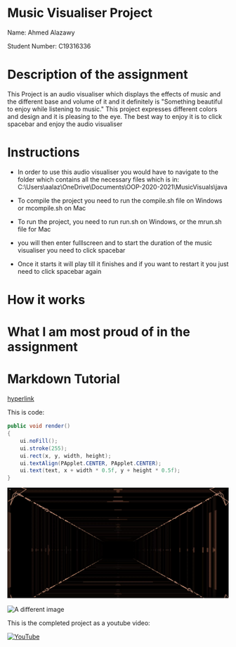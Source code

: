 # Music Visualiser Project

Name: Ahmed Alazawy

Student Number: C19316336

# Description of the assignment
This Project is an audio visualiser which displays the effects of music and the different base and volume of it and it definitely is "Something beautiful to enjoy while listening to music." This project expresses different colors and design and it is pleasing to the eye. The best way to enjoy it is to click spacebar and enjoy the audio visualiser
# Instructions
- In order to use this audio visualiser you would have to navigate to the folder which contains all the necessary files which is in: C:\Users\aalaz\OneDrive\Documents\OOP-2020-2021\MusicVisuals\java

- To compile the project you need to run the compile.sh file on Windows or mcompile.sh on Mac

- To run the project, you need to run run.sh on Windows, or the mrun.sh file for Mac

- you will then enter fulllscreen and to start the duration of the music visualiser you need to click spacebar

- Once it starts it will play till it finishes and if you want to restart it you just need to click spacebar again

# How it works



# What I am most proud of in the assignment

# Markdown Tutorial


[hyperlink](http://bryanduggan.org)



This is code:

```Java
public void render()
{
	ui.noFill();
	ui.stroke(255);
	ui.rect(x, y, width, height);
	ui.textAlign(PApplet.CENTER, PApplet.CENTER);
	ui.text(text, x + width * 0.5f, y + height * 0.5f);
}
```

![my Image](images/project.png)

![A different image](https://bryanduggandotorg.files.wordpress.com/2019/02/infinite-forms-00045.png?w=595&h=&zoom=2)

This is the completed project as a youtube video:

[![YouTube](http://img.youtube.com/vi/2j8BP0fiL8U/0.jpg)](https://www.youtube.com/watch?v=2j8BP0fiL8U)


